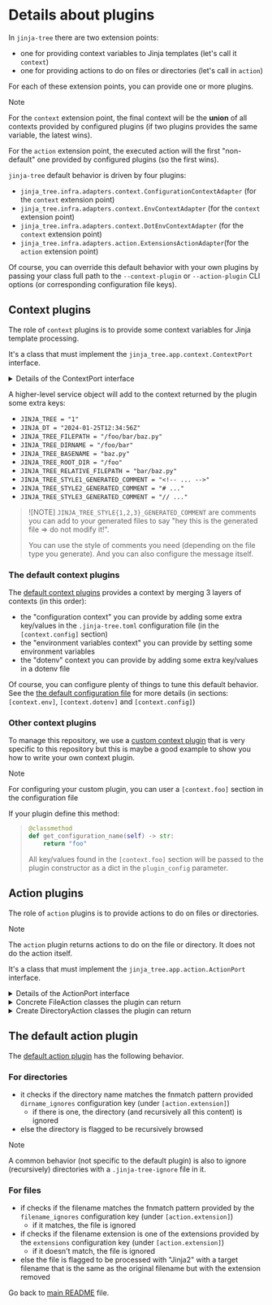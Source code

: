 <!-- *** GENERATED FILE - DO NOT EDIT *** -->
<!-- To modify this file, edit docs/details-about-plugins.md.template and launch 'make doc' -->

# Details about plugins

In `jinja-tree` there are two extension points:

- one for providing context variables to Jinja templates (let's call it `context`)
- one for providing actions to do on files or directories (let's call in `action`)

For each of these extension points, you can provide one or more plugins.

> [!NOTE]
> For the `context` extension point, the final context will be the **union** of all contexts
> provided by configured plugins (if two plugins provides the same variable, the latest wins).
> 
> For the `action` extension point, the executed action will the first "non-default" one provided 
> by configured plugins (so the first wins).

`jinja-tree` default behavior is driven by four plugins:

- `jinja_tree.infra.adapters.context.ConfigurationContextAdapter` (for the `context` extension point)
- `jinja_tree.infra.adapters.context.EnvContextAdapter` (for the `context` extension point)
- `jinja_tree.infra.adapters.context.DotEnvContextAdapter` (for the `context` extension point)
- `jinja_tree.infra.adapters.action.ExtensionsActionAdapter`(for the `action` extension point)

Of course, you can override this default behavior with your own plugins by passing your class full path to the `--context-plugin` or `--action-plugin` CLI options (or corresponding configuration file keys).

## Context plugins

The role of `context` plugins is to provide some context variables for Jinja template processing.

It's a class that must implement the `jinja_tree.app.context.ContextPort` interface.

<details>

<summary>Details of the ContextPort interface</summary>

```python
class ContextPort(ABC):
    """This is the abstract interface for ContextPort adapters."""

    @abstractmethod
    def __init__(self, config: Config, plugin_config: Dict[str, Any]):
        """
        Construct a new ContextPort object given a configuration object
        and a plugin configuration dict.

        Args:
            config (Config): The configuration object.
            plugin_config (Dict[str, Any]): The plugin configuration dict.

        """
        pass

    @abstractmethod
    def get_context(self) -> Dict[str, Any]:
        """
        Retrieve the Jinja context to apply.

        Note: it can depends on the current working directory (CWD).

        Returns:
            The context dictionary.

        """
        pass

    @classmethod
    @abstractmethod
    def get_config_name(cls) -> str:
        """
        Return the name of the configuration object.

        For example, if we return "foo", it means that the configuration in the TOML file
        is located under:

        [context.foo]
        # ... some configuration ...

        Returns:
            The name of the configuration object.

        """
        pass

```

</details>

A higher-level service object will add to the context returned by the plugin some extra keys:

- `JINJA_TREE = "1"`
- `JINJA_DT = "2024-01-25T12:34:56Z"`
- `JINJA_TREE_FILEPATH = "/foo/bar/baz.py"`
- `JINJA_TREE_DIRNAME = "/foo/bar"`
- `JINJA_TREE_BASENAME = "baz.py"`
- `JINJA_TREE_ROOT_DIR = "/foo"`
- `JINJA_TREE_RELATIVE_FILEPATH = "bar/baz.py"`
- `JINJA_TREE_STYLE1_GENERATED_COMMENT = "<!-- ... -->"`
- `JINJA_TREE_STYLE2_GENERATED_COMMENT = "# ..."`
- `JINJA_TREE_STYLE3_GENERATED_COMMENT = "// ..."`

> ![NOTE]
> `JINJA_TREE_STYLE{1,2,3}_GENERATED_COMMENT` are comments you can add
> to your generated files to say "hey this is the generated file => do not modify it!".
>
> You can use the style of comments you need (depending on the file type you generate). And
> you can also configure the message itself.

### The default context plugins

The [default context plugins](../jinja_tree/infra/adapters/context.py) provides a context by merging 3 layers of contexts (in this order):

- the "configuration context" you can provide by adding some extra key/values in the `.jinja-tree.toml` configuration file (in the `[context.config]` section)
- the "environment variables context" you can provide by setting some environment variables
- the "dotenv" context you can provide by adding some extra key/values in a dotenv file

Of course, you can configure plenty of things to tune this default behavior. See the [the default configuration file](jinja-tree.toml) for more details (in sections: `[context.env]`, `[context.dotenv]` and `[context.config]`)

### Other context plugins

To manage this repository, we use a [custom context plugin](../tools/jinja_tree_plugins_context.py) that is very specific to this repository
but this is maybe a good example to show you how to write your own context plugin.

> [!NOTE]
> For configuring your custom plugin, you can user a `[context.foo]` section in the configuration file
> 
> If your plugin define this method:

> ```python
> @classmethod
> def get_configuration_name(self) -> str:
>     return "foo"
> ```
> 
> All key/values found in the `[context.foo]` section will be passed to the plugin constructor as a dict
> in the `plugin_config` parameter.

## Action plugins

The role of `action` plugins is to provide actions to do on files or directories. 

> [!NOTE]
> The `action` plugin returns actions to do on the file or directory. It does not do the action itself.

It's a class that must implement the `jinja_tree.app.action.ActionPort` interface.

<details>

<summary>Details of the ActionPort interface</summary>

### Interface to implement

```python
class ActionPort(ABC):
    """This is the abstract interface for FileActionPort adapters."""

    @abstractmethod
    def __init__(self, config: Config, plugin_config: Dict[str, Any]):
        """
        Construct a new FileActionPort object given a configuration object
        and a plugin configuration dict.

        Args:
            config (Config): The configuration object.
            plugin_config (Dict[str, Any]): The plugin configuration dict.

        """
        pass

    @classmethod
    @abstractmethod
    def get_config_name(cls) -> str:
        """
        Return the name of the configuration object.

        For example, if we return "foo", it means that the configuration in the TOML file
        is located under:

        [action.foo]
        # ... some configuration ...

        Returns:
            The name of the configuration object.

        """
        pass

    @abstractmethod
    def get_file_action(self, absolute_path: str) -> FileAction:
        """Return the action to execute on the file at the given absolute path.

        Note:
        - absolute_path is checked to be a file before calling this method.

        Attributes:
            absolute_path: absolute path for the file to process.
        """
        pass

    @abstractmethod
    def get_directory_action(self, absolute_path: str) -> DirectoryAction:
        """Return the action to execute on the directory at the given absolute path.

        Note:
        - absolute_path is checked to be a directory before calling this method.

        Attributes:
            absolute_path: absolute path for the directory to process.
        """
        pass

```

</details>

<details>

<summary>Concrete FileAction classes the plugin can return</summary>

```python
@dataclass
class IgnoreFileAction(FileAction):
    """This is a concrete implementation of FileAction to represent a "do nothing with this file" action."""

    pass


@dataclass
class ProcessFileAction(FileAction):
    """This is a concrete implementation of FileAction to represent a "process this file with jinja" action.

    Attributes:
        target_absolute_path: absolute path for the target file (the rendered file).
        delete_original: if True, the original file will be deleted after the rendering.
    """

    target_absolute_path: str
    delete_original: bool = False


@dataclass
class RenameFileAction(FileAction):
    """This is a concrete implementation of fileAction to represent a "rename this file" action."""

    target_absolute_path: str

```

</details>

<details>

<summary>Create DirectoryAction classes the plugin can return</summary>

```python
@dataclass
class IgnoreDirectoryAction(DirectoryAction):
    """This is a concrete implementation of DirectoryAction to represent a "do nothing with this directory" action.

    All files in this directory or subdirectories will be ignored (recursively).
    """

    pass


@dataclass
class BrowseDirectoryAction(DirectoryAction):
    """This is a concrete implementation of DirectoryAction to represent a "browse this directory" action.

    The directory itself won't be changed but all files and subdirectories will be scanned for actions.
    """

    pass

```

</details>

## The default action plugin

The [default action plugin](../jinja_tree/infra/adapters/action.py) has the following behavior.

### For directories

- it checks if the directory name matches the fnmatch pattern provided `dirname_ignores` configuration key (under `[action.extension]`)
    - if there is one, the directory (and recursively all this content) is ignored
- else the directory is flagged to be recursively browsed

> [!NOTE]
> A common behavior (not specific to the default plugin) is also to ignore
> (recursively) directories with a `.jinja-tree-ignore` file in it.

### For files

- if checks if the filename matches the fnmatch pattern provided by the `filename_ignores` configuration key (under `[action.extension]`)
    - if it matches, the file is ignored
- if checks if the filename extension is one of the extensions provided by the `extensions` configuration key (under `[action.extension]`)
    - if it doesn't match, the file is ignored
- else the file is flagged to be processed with "Jinja2" with a target filename that is the same as the original filename but with the extension removed

Go back to [main README](../README.md) file.